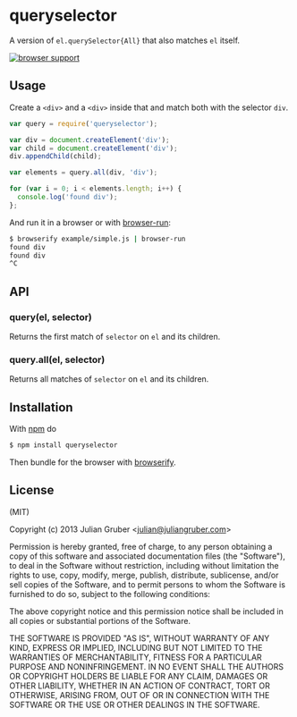 
# queryselector

A version of `el.querySelector{All}` that also matches `el` itself.

[![browser support](https://ci.testling.com/juliangruber/queryselector.png)](https://ci.testling.com/juliangruber/queryselector)

## Usage

Create a `<div>` and a `<div>` inside that and match both with the selector
`div`.

```js
var query = require('queryselector');

var div = document.createElement('div');
var child = document.createElement('div');
div.appendChild(child);

var elements = query.all(div, 'div');

for (var i = 0; i < elements.length; i++) {
  console.log('found div');
};
```

And run it in a browser or with
[browser-run](https://github.com/juliangruber/browser-run):

```bash
$ browserify example/simple.js | browser-run
found div
found div
^C
```

## API

### query(el, selector)

Returns the first match of `selector` on `el` and its children.

### query.all(el, selector)

Returns all matches of `selector` on `el` and its children.

## Installation

With [npm](http://npmjs.org) do

```bash
$ npm install queryselector
```

Then bundle for the browser with
[browserify](https://github.com/substack/browserify).

## License

(MIT)

Copyright (c) 2013 Julian Gruber &lt;julian@juliangruber.com&gt;

Permission is hereby granted, free of charge, to any person obtaining a copy of
this software and associated documentation files (the "Software"), to deal in
the Software without restriction, including without limitation the rights to
use, copy, modify, merge, publish, distribute, sublicense, and/or sell copies
of the Software, and to permit persons to whom the Software is furnished to do
so, subject to the following conditions:

The above copyright notice and this permission notice shall be included in all
copies or substantial portions of the Software.

THE SOFTWARE IS PROVIDED "AS IS", WITHOUT WARRANTY OF ANY KIND, EXPRESS OR
IMPLIED, INCLUDING BUT NOT LIMITED TO THE WARRANTIES OF MERCHANTABILITY,
FITNESS FOR A PARTICULAR PURPOSE AND NONINFRINGEMENT. IN NO EVENT SHALL THE
AUTHORS OR COPYRIGHT HOLDERS BE LIABLE FOR ANY CLAIM, DAMAGES OR OTHER
LIABILITY, WHETHER IN AN ACTION OF CONTRACT, TORT OR OTHERWISE, ARISING FROM,
OUT OF OR IN CONNECTION WITH THE SOFTWARE OR THE USE OR OTHER DEALINGS IN THE
SOFTWARE.
